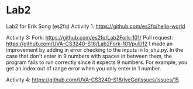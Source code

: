 # Lab2
Lab2 for Erik Song (es2fq)
Activity 1: https://github.com/es2fq/hello-world

Activity 3:
Fork: https://github.com/es2fq/Lab2Fork-101/
Pull request: https://github.com/UVA-CS3240-S18/Lab2Fork-101/pull/12
I made an improvement by adding in error checking to the inputs in lo_shu.py. In the case that don't enter in 9 numbers with spaces in between them, the program fails to run correctly since it expects 9 numbers. For example, you get an index out of range error when you only enter in 1 number.

Activity 4: https://github.com/UVA-CS3240-S18/IveGotIssues/issues/15

